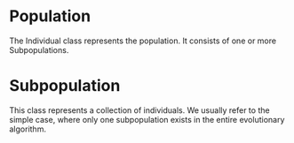 # Population

The Individual class represents the population. It consists of one or more Subpopulations.

# Subpopulation

This class represents a collection of individuals.
We usually refer to the simple case, where only one subpopulation exists in the entire evolutionary algorithm.
